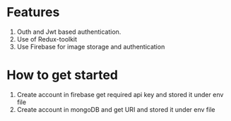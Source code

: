 # Features
1. Outh and Jwt based authentication.
2. Use of Redux-toolkit
3. Use Firebase for image storage and authentication

# How to get started
1. Create account in firebase get required api key and stored it under env file
2. Create account in mongoDB and get URI and stored it under env file
